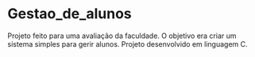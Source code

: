 # Gestao_de_alunos
Projeto feito para uma avaliação da faculdade. O objetivo era criar um sistema simples para gerir alunos. 
Projeto desenvolvido em linguagem C.
